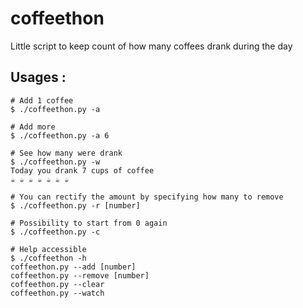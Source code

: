 # coffeethon
Little script to keep count of how many coffees drank during the day

## Usages :

```
# Add 1 coffee
$ ./coffeethon.py -a

# Add more
$ ./coffeethon.py -a 6

# See how many were drank
$ ./coffeethon.py -w
Today you drank 7 cups of coffee
☕️ ☕️ ☕️ ☕️ ☕️ ☕️ ☕️

# You can rectify the amount by specifying how many to remove
$ ./coffeethon.py -r [number]

# Possibility to start from 0 again
$ ./coffeethon.py -c

# Help accessible
$ ./coffeethon -h
coffeethon.py --add [number]
coffeethon.py --remove [number]
coffeethon.py --clear
coffeethon.py --watch
```
